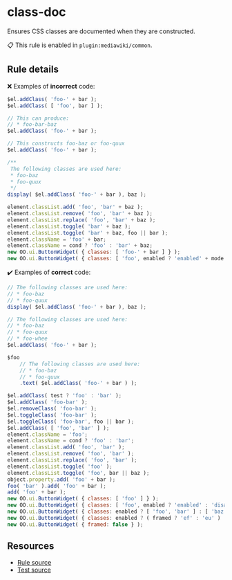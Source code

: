 [//]: # (This file is generated by eslint-docgen. Do not edit it directly.)

# class-doc

Ensures CSS classes are documented when they are constructed.

📋 This rule is enabled in `plugin:mediawiki/common`.

## Rule details

❌ Examples of **incorrect** code:
```js
$el.addClass( 'foo-' + bar );
$el.addClass( [ 'foo', bar ] );

// This can produce:
// * foo-bar-baz
$el.addClass( 'foo-' + bar );

// This constructs foo-baz or foo-quux
$el.addClass( 'foo-' + bar );

/**
 The following classes are used here:
 * foo-baz
 * foo-quux
 */
display( $el.addClass( 'foo-' + bar ), baz );

element.classList.add( 'foo', 'bar' + baz );
element.classList.remove( 'foo', 'bar' + baz );
element.classList.replace( 'foo', 'bar' + baz );
element.classList.toggle( 'bar' + baz );
element.classList.toggle( 'bar' + baz, foo || bar );
element.className = 'foo' + bar;
element.className = cond ? 'foo' : 'bar' + baz;
new OO.ui.ButtonWidget( { classes: [ 'foo-' + bar ] } );
new OO.ui.ButtonWidget( { classes: [ 'foo', enabled ? 'enabled' + mode : 'disabled' ] } );
```

✔️ Examples of **correct** code:
```js
// The following classes are used here:
// * foo-baz
// * foo-quux
display( $el.addClass( 'foo-' + bar ), baz );

// The following classes are used here:
// * foo-baz
// * foo-quux
// * foo-whee
$el.addClass( 'foo-' + bar );

$foo
    // The following classes are used here:
    // * foo-baz
    // * foo-quux
    .text( $el.addClass( 'foo-' + bar ) );

$el.addClass( test ? 'foo' : 'bar' );
$el.addClass( 'foo-bar' );
$el.removeClass( 'foo-bar' );
$el.toggleClass( 'foo-bar' );
$el.toggleClass( 'foo-bar', foo || bar );
$el.addClass( [ 'foo', 'bar' ] );
element.className = 'foo';
element.className = cond ? 'foo' : 'bar';
element.classList.add( 'foo', 'bar' );
element.classList.remove( 'foo', 'bar' );
element.classList.replace( 'foo', 'bar' );
element.classList.toggle( 'foo' );
element.classList.toggle( 'foo', bar || baz );
object.property.add( 'foo' + bar );
foo( 'bar' ).add( 'foo' + bar );
add( 'foo' + bar );
new OO.ui.ButtonWidget( { classes: [ 'foo' ] } );
new OO.ui.ButtonWidget( { classes: [ 'foo', enabled ? 'enabled' : 'disabled' ] } );
new OO.ui.ButtonWidget( { classes: enabled ? [ 'foo', 'bar' ] : [ 'baz', 'quux' ] } );
new OO.ui.ButtonWidget( { classes: enabled ? ( framed ? 'ef' : 'eu' ) : ( framed ? 'df' : 'du' ) } );
new OO.ui.ButtonWidget( { framed: false } );
```

## Resources

* [Rule source](/src/rules/class-doc.js)
* [Test source](/tests/rules/class-doc.js)
